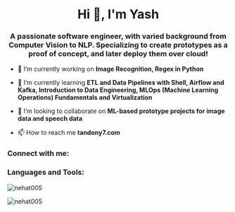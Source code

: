 <h1 align="center">Hi 👋, I'm Yash</h1>
<h3 align="center">A passionate software engineer, with varied background from Computer Vision to NLP. Specializing to create prototypes as a proof of concept, and later deploy them over cloud!</h3>

- 🔭 I’m currently working on **Image Recognition, Regex in Python**

- 🌱 I’m currently learning **ETL and Data Pipelines with Shell, Airflow and Kafka, Introduction to Data Engineering, MLOps (Machine Learning Operations) Fundamentals and Virtualization**

- 👯 I’m looking to collaborate on **ML-based prototype projects for image data and speech data**

- 📫 How to reach me **tandony7.com**

<h3 align="left">Connect with me:</h3>
<p align="left">
</p>

<h3 align="left">Languages and Tools:</h3>

<p><img align="center" src="https://github-readme-stats.vercel.app/api/top-langs?username=nehat005&show_icons=true&locale=en&layout=compact" alt="nehat005" /></p>

<p><img align="center" src="https://github-readme-streak-stats.herokuapp.com/?user=nehat005&" alt="nehat005" /></p>

<!--
**yash-tandon/yash-tandon** is a ✨ _special_ ✨ repository because its `README.md` (this file) appears on your GitHub profile.

Here are some ideas to get you started:

- 🔭 I’m currently working on ...
- 🌱 I’m currently learning ...
- 👯 I’m looking to collaborate on ...
- 🤔 I’m looking for help with ...
- 💬 Ask me about ...
- 📫 How to reach me: ...
- 😄 Pronouns: ...
- ⚡ Fun fact: ...
-->
